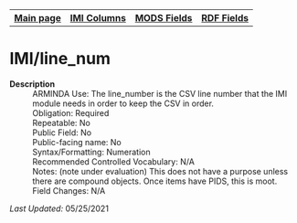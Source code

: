 <!DOCTYPE html>
<html>

<body>
<table style="width:100%">
  <tr>
    <th><a href="index.md">Main page</a></th>
	<th><a href="IMI.md">IMI Columns</a></th>
    <th><a href="MODS.md">MODS Fields</a></th>
    <th><a href="RDF.md">RDF Fields</a></th>
  </tr>
</table>

<h1>IMI/line_num</h1>
<dl>
  <dt><b>Description</b></dt>
  <dd>ARMINDA Use: The line_number is the CSV line number that the IMI module needs in order to keep the CSV in order. </dd>
  <dd>Obligation: Required</dd>
  <dd>Repeatable: No</dd>
  <dd>Public Field: No</dd>
  <dd>Public-facing name: No</dd>
  <dd>Syntax/Formatting: Numeration</dd>
  <dd>Recommended Controlled Vocabulary: N/A</dd>
  <dd>Notes: (note under evaluation) This does not have a purpose unless there are compound objects. Once items have PIDS, this is moot. </dd>
  <dd>Field Changes: N/A</dd>
</dl>
<p><i>Last Updated: </i>05/25/2021</p>
</body>
</html>
